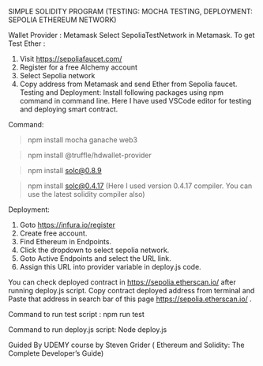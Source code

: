 SIMPLE SOLIDITY PROGRAM
(TESTING: MOCHA TESTING, DEPLOYMENT: SEPOLIA ETHEREUM NETWORK)

Wallet Provider : Metamask
Select SepoliaTestNetwork in Metamask.
To get Test Ether :
1.	Visit https://sepoliafaucet.com/
2.	Register for a free Alchemy account        
3.	Select Sepolia network
4.	Copy address from Metamask and send Ether from Sepolia faucet.
Testing and Deployment:
Install following packages using npm command in command line. Here I have used VSCode editor for testing and deploying smart contract.


Command:

>npm install mocha ganache web3

>npm install @truffle/hdwallet-provider

>npm install solc@0.8.9

>npm install solc@0.4.17 (Here I used version 0.4.17 compiler. You can use the latest solidity compiler also)


Deployment:

1.	Goto https://infura.io/register
2.	Create free account.
3.	Find Ethereum in Endpoints.
4.	Click the dropdown to select sepolia network.
5.	Goto Active Endpoints and select the URL link.
6.	Assign this URL into provider variable in deploy.js code.


You can check deployed contract in https://sepolia.etherscan.io/ after running deploy.js script.
Copy contract deployed address from terminal and Paste that address in search bar of this page https://sepolia.etherscan.io/ .

Command to run test script :
npm run test

Command to run deploy.js script:
Node deploy.js

Guided By UDEMY course by Steven Grider ( Ethereum and Solidity: The Complete Developer’s Guide) 

